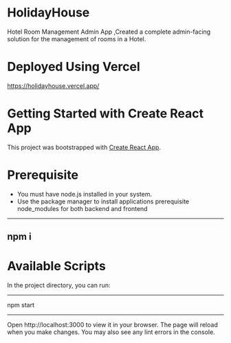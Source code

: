 # HolidayHouse
Hotel Room Management Admin App ,Created a complete admin-facing solution for the management of rooms in a Hotel.

# Deployed Using Vercel
https://holidayhouse.vercel.app/

# Getting Started with Create React App

This project was bootstrapped with [Create React App](https://github.com/facebook/create-react-app).

# Prerequisite
* You must have node.js installed in your system.
* Use the package manager to install applications prerequisite node_modules for both backend and frontend
---------------------
npm i
---------------------

# Available Scripts
 In the project directory, you can run:
 ______________________________________
 npm start
 ______________________________________

Open http://localhost:3000 to view it in your browser.
The page will reload when you make changes.
You may also see any lint errors in the console.
